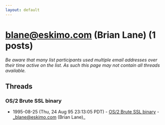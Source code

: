 ```yaml
---
layout: default
---
```


# blane@eskimo.com (Brian Lane) (1 posts)

_Be aware that many list participants used multiple email addresses over their time active on the list. As such this page may not contain all threads available._

## Threads

### OS/2 Brute SSL binary
+ 1995-08-25 (Thu, 24 Aug 95 23:13:05 PDT) - [OS/2 Brute SSL binary](/archive/1995/08/0e95b27906769a5997ad55c1800615c0ce557dac278d3144ae17dfd36df1efe7) - _blane@eskimo.com (Brian Lane)_

